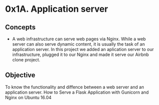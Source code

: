 # 0x1A. Application server

## Concepts
- A web infrastructure can serve web pages via Nginx. While a web server can also serve dynamic content, 
it is usually the task of an application server. In this project we added an aplication server to our infrastructure,
plugged it to our Nginx and made it serve our Airbnb clone project.

## Objective
To know the functionality and diffence between a web server and an application server.
How to Serve a Flask Application with Gunicorn and Nginx on Ubuntu 16.04
